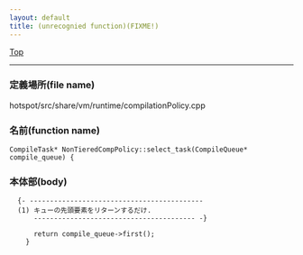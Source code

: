 ```yaml
---
layout: default
title: (unrecognied function)(FIXME!)
---
```

[Top](../index.html)

--- 
### 定義場所(file name)
hotspot/src/share/vm/runtime/compilationPolicy.cpp

### 名前(function name)
```
CompileTask* NonTieredCompPolicy::select_task(CompileQueue* compile_queue) {
```

### 本体部(body)
```
  {- -------------------------------------------
  (1) キューの先頭要素をリターンするだけ.
      ---------------------------------------- -}

	  return compile_queue->first();
	}
	
```


